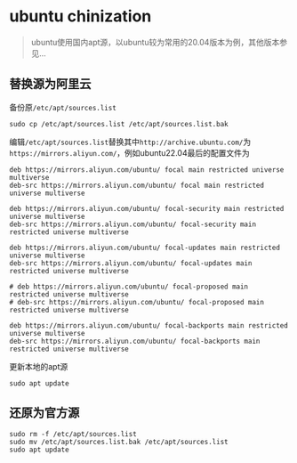 # ubuntu chinization

> ubuntu使用国内apt源，以ubuntu较为常用的20.04版本为例，其他版本参见...

## 替换源为阿里云

备份原```/etc/apt/sources.list```

```shell
sudo cp /etc/apt/sources.list /etc/apt/sources.list.bak
```

编辑```/etc/apt/sources.list```替换其中```http://archive.ubuntu.com/```为```https://mirrors.aliyun.com/```，例如ubuntu22.04最后的配置文件为

```text
deb https://mirrors.aliyun.com/ubuntu/ focal main restricted universe multiverse
deb-src https://mirrors.aliyun.com/ubuntu/ focal main restricted universe multiverse

deb https://mirrors.aliyun.com/ubuntu/ focal-security main restricted universe multiverse
deb-src https://mirrors.aliyun.com/ubuntu/ focal-security main restricted universe multiverse

deb https://mirrors.aliyun.com/ubuntu/ focal-updates main restricted universe multiverse
deb-src https://mirrors.aliyun.com/ubuntu/ focal-updates main restricted universe multiverse

# deb https://mirrors.aliyun.com/ubuntu/ focal-proposed main restricted universe multiverse
# deb-src https://mirrors.aliyun.com/ubuntu/ focal-proposed main restricted universe multiverse

deb https://mirrors.aliyun.com/ubuntu/ focal-backports main restricted universe multiverse
deb-src https://mirrors.aliyun.com/ubuntu/ focal-backports main restricted universe multiverse
```

更新本地的apt源

```shell
sudo apt update
```

## 还原为官方源

```shell
sudo rm -f /etc/apt/sources.list
sudo mv /etc/apt/sources.list.bak /etc/apt/sources.list
sudo apt update
```
